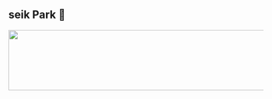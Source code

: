 ## seik Park 👋

<!--
**seik1224/seik1224** is a ✨ _special_ ✨ repository because its `README.md` (this file) appears on your GitHub profile.

Here are some ideas to get you started:

- 🔭 I’m currently working on ...
- 🌱 I’m currently learning ...
- 👯 I’m looking to collaborate on ...
- 🤔 I’m looking for help with ...
- 💬 Ask me about ...
- 📫 How to reach me: ...
- 😄 Pronouns: ...
- ⚡ Fun fact: ...
-->



<a href="https://www.gitanimals.org/en_US?utm_medium=image&utm_source=seik1224&utm_content=line">
  <img
    src="https://render.gitanimals.org/lines/seik1224"
    width="600"
    height="120"
  />
</a>
  
